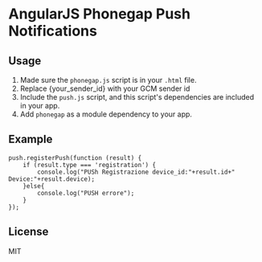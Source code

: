 # AngularJS Phonegap Push Notifications

## Usage

1. Made sure the `phonegap.js` script is in your `.html` file.
2. Replace {your_sender_id} with your GCM sender id
3. Include the `push.js` script, and this script's dependencies are included in your app.
4. Add `phonegap` as a module dependency to your app.

## Example

    push.registerPush(function (result) {
        if (result.type === 'registration') {
            console.log("PUSh Registrazione device_id:"+result.id+" Device:"+result.device);
        }else{
            console.log("PUSH errore");
        }
    });

## License
MIT
